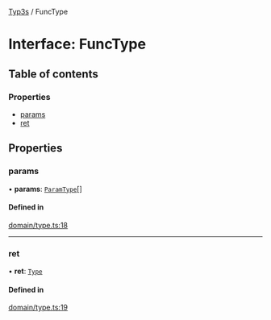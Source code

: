 [Typ3s](../README.md) / FuncType

# Interface: FuncType

## Table of contents

### Properties

- [params](FuncType.md#params)
- [ret](FuncType.md#ret)

## Properties

### params

• **params**: [`ParamType`](ParamType.md)[]

#### Defined in

[domain/type.ts:18](https://github.com/FlavioLionelRita/typ3s/blob/ed8277e/src/lib/domain/type.ts#L18)

___

### ret

• **ret**: [`Type`](../classes/Type.md)

#### Defined in

[domain/type.ts:19](https://github.com/FlavioLionelRita/typ3s/blob/ed8277e/src/lib/domain/type.ts#L19)
